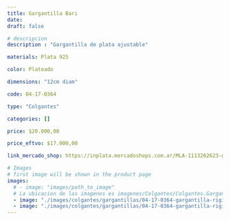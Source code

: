 ```yaml
---
title: Gargantilla Bari
date: 
draft: false

# descripcion
description : "Gargantilla de plata ajustable"

materials: Plata 925

color: Plateado

dimensions: "12cm diam"

code: 04-17-0364

type: "Colgantes"

categories: []

price: $20.000,00

price_eftvo: $17.000,00

link_mercado_shop: https://inplata.mercadoshops.com.ar/MLA-1113262623-gargantilla-rígida-plata-925-bari-_JM

# Images
# first image will be shown in the product page
images:
  # - image: "images/path_to_image"
  # La ubicacion de las imagenes es imagenes/Colgantes/Colgantes.Gargantillas/04-17-0364-gargantilla-bari
  - image: "./images/colgantes/gargantillas/04-17-0364-gargantilla-rigida_a.JPG"
  - image: "./images/colgantes/gargantillas/04-17-0364-gargantilla-rigida_b.JPG"
---
```

